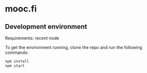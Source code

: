 # mooc.fi

## Development environment

Requirements: recent node

To get the environment running, clone the repo and run the following commands:

```bash
npm install
npm start
```
